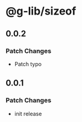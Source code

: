 # @g-lib/sizeof

## 0.0.2

### Patch Changes

- Patch typo

## 0.0.1

### Patch Changes

- init release

